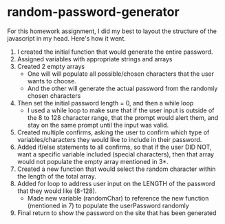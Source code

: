 # random-password-generator

For this homework assignment, I did my best to layout the structure of the javascript in my head. Here's how it went. 

1. I created the initial function that would generate the entire password. 
2. Assigned variables with appropriate strings and arrays
3. Created 2 empty arrays
    * One will will populate all possible/chosen characters that the user wants to choose.
    * And the other will generate the actual password from the randomly chosen characters 
4. Then set the initial password length = 0, and then a while loop 
    * I used a while loop to make sure that if the user input is outside of the 8 to 128 character range, that the prompt would alert them, and stay on the same prompt until the input was valid.
5. Created multiple confirms, asking the user to confirm which type of variables/characters they would like to include in their password. 
6. Added if/else statements to all confirms, so that if the user DID NOT, want a specific variable included (special characters), then that array would not populate the empty array mentioned in 3*. 
7. Created a new function that would select the random character within the length of the total array. 
8. Added for loop to address user input on the LENGTH of the password that they would like (8-128). 
    * Made new variable (randomChar) to reference the new function (mentioned in 7) to populate the userPassword randomly
9. Final return to show the password on the site that has been generated
